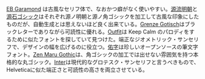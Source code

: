 [EB Garamond](https://fonts.google.com/specimen/EB+Garamond) は古風なセリフ体で、なおかつ癖がなく使いやすい。[源流明朝](https://github.com/ButTaiwan/genryu-font)と[源石ゴシック](https://github.com/ButTaiwan/genseki-font)はそれぞれ源ノ明朝と源ノ角ゴシックを加工して古風な印象にしたものだが、自動生成とは思えないほど良く出来ている。[Grenze Gotisch](https://fonts.google.com/specimen/Grenze+Gotisch)はブラックレターでありながら可読性に優れる。[Outfit](https://github.com/Outfitio/Outfit-Fonts)は Keep Calm のパロディをするために似たフォントを探していて見つけた。端正なジオメトリック・サンセリフで、デザインの幅を広げるのに役立つ。[佑字](https://github.com/Kinutafontfactory/Yuji)は珍しいオープンソースの筆文字フォント。[Zen Maru Gothic](https://github.com/googlefonts/zen-marugothic)は、角ゴシックの加工では出せない雰囲気を持つ本格的な丸ゴシック。[Inter](https://github.com/rsms/inter)は現代的なグロテスク・サンセリフと言うべきもので、Helveticaに似た端正さと可読性の高さを両立させている。

